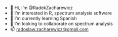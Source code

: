 - 👋 Hi, I’m @RadekZacharewicz
- 👀 I’m interested in R, spectrum analysis software
- 🌱 I’m currently learning Spanish
- 💞️ I’m looking to collaborate on spectrum analysis 
- 📫 radoslaw.zacharewicz@gmail.com

<!---
RadekZacharewicz/RadekZacharewicz is a ✨ special ✨ repository because its `README.md` (this file) appears on your GitHub profile.
You can click the Preview link to take a look at your changes.
--->
